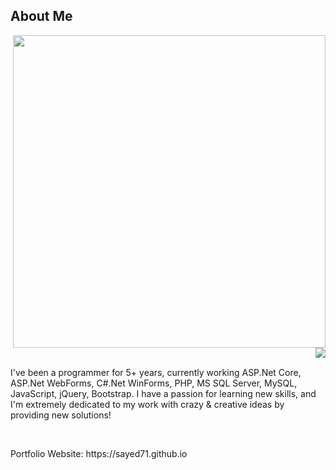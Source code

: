 ## About Me
<p>
  <img align="right" width="500" src="https://camo.githubusercontent.com/fa73289736064aba480d0708da37d7aa183a8c3e2bcc2f58c54285a3bbbeecc1/68747470733a2f2f7777772e61616c7068612e6e65742f77702d636f6e74656e742f75706c6f6164732f323032302f31322f66756c6c2d737461636b2d646576656c6f706d656e742e676966" />
<img align="right" src="https://readme-typing-svg.herokuapp.com/?lines=Sincere%20and%20%20Reliable%20Full-Stack%20Web%20Developer;5+%2B%20years%20of%20hands-on%20experience;Perfect%20Client-Oriented%20Guy&center=true&width=500&height=45"/>

&nbsp;&nbsp;

I've been a programmer for 5+ years, currently working ASP.Net Core, ASP.Net WebForms, C#.Net WinForms, PHP, MS SQL Server, MySQL, JavaScript, jQuery, Bootstrap. I have a passion for learning new skills, and I'm extremely dedicated to my work with crazy & creative ideas by providing new solutions!
</p>
<br>
<p>Portfolio Website: https://sayed71.github.io</p>
